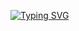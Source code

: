[![Typing SVG](https://readme-typing-svg.demolab.com?font=Fira+Code&weight=700&size=25&duration=3000&pause=1000&random=false&width=435&lines=Hey+there+%F0%9F%91%8B;My+name+is+Yussif+Yahuza;And+I'm+a+Software+Engineer.+)](https://git.io/typing-svg)

<!--
**Shykid1/shykid1** is a ✨ _special_ ✨ repository because its `README.md` (this file) appears on your GitHub profile.

Here are some ideas to get you started:

- 🔭 I’m currently working on ...
- 🌱 I’m currently learning ...
- 👯 I’m looking to collaborate on ...
- 🤔 I’m looking for help with ...
- 💬 Ask me about ...
- 📫 How to reach me: ...
- 😄 Pronouns: ...
- ⚡ Fun fact: ...
-->
